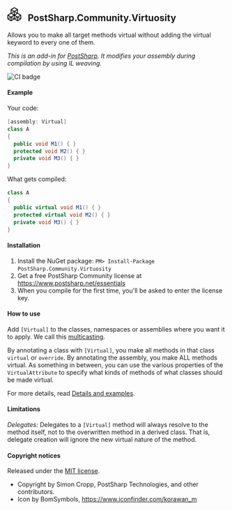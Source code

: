 ## <img src="icon.png" width="32"> &nbsp; PostSharp.Community.Virtuosity 
Allows you to make all target methods virtual without adding the virtual keyword to every one of them.

*This is an add-in for [PostSharp](https://postsharp.net). It modifies your assembly during compilation by using IL weaving.*
 
![CI badge](https://github.com/postsharp/PostSharp.Community.Virtuosity/workflows/Full%20Pipeline/badge.svg)

#### Example
Your code:
```csharp
[assembly: Virtual]
class A 
{
  public void M1() { }
  protected void M2() { }
  private void M3() { }
}
```
What gets compiled:
```csharp
class A 
{
  public virtual void M1() { }
  protected virtual void M2() { }
  private void M3() { }
}
```

#### Installation
1. Install the NuGet package: `PM> Install-Package PostSharp.Community.Virtuosity`
2. Get a free PostSharp Community license at https://www.postsharp.net/essentials
3. When you compile for the first time, you'll be asked to enter the license key.

#### How to use
Add `[Virtual]` to the classes, namespaces or assemblies where you want it to apply. We call this [multicasting](https://github.com/postsharp/Home/blob/master/multicasting.md).

By annotating a class with `[Virtual]`, you make all methods in that class `virtual` or `override`. By annotating the assembly, you make ALL methods virtual. As something in between, you can use the various properties of the `VirtualAttribute` to specify what kinds of methods of what classes should be made virtual.

For more details, read [Details and examples](Details_and_examples.md).

#### Limitations

*Delegates:* Delegates to a `[Virtual]` method will always resolve to the method itself, not to the overwritten method in a derived class. That is, delegate creation will ignore the new virtual nature of the method.

#### Copyright notices
Released under the [MIT license](LICENSE.md).

* Copyright by Simon Cropp, PostSharp Technologies, and other contributors.
* Icon by BomSymbols, https://www.iconfinder.com/korawan_m
